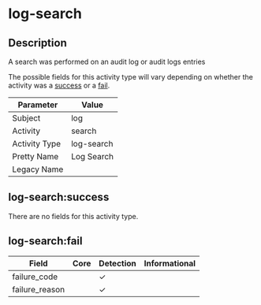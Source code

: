 log-search
==========

Description
-----------
A search was performed on an audit log or audit logs entries

The possible fields for this activity type will vary depending on whether the activity was a [success](#log-searchsuccess) or a [fail](#log-searchfail).

| Parameter     | Value      |
| ------------- | ---------- |
| Subject       | log        |
| Activity      | search     |
| Activity Type | log-search |
| Pretty Name   | Log Search |
| Legacy Name   |            |

log-search:success
------------------

There are no fields for this activity type.


log-search:fail
---------------

| Field          | Core | Detection | Informational |
| -------------- | ---- | --------- | ------------- |
| failure_code   |      | &#10003;  |               |
| failure_reason |      | &#10003;  |               |